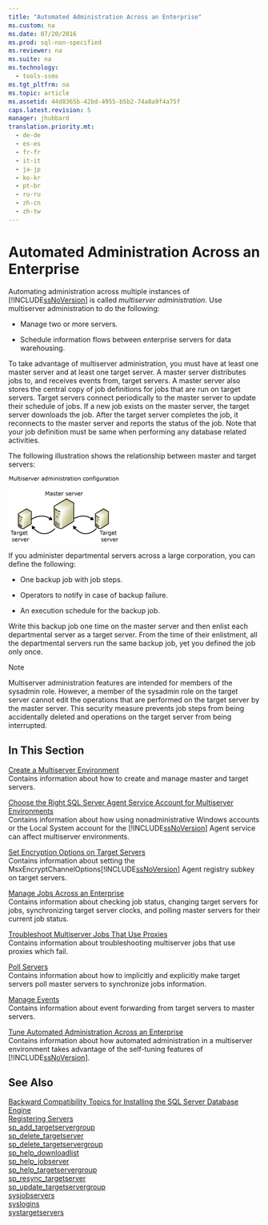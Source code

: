 ```yaml
---
title: "Automated Administration Across an Enterprise"
ms.custom: na
ms.date: 07/20/2016
ms.prod: sql-non-specified
ms.reviewer: na
ms.suite: na
ms.technology: 
  - tools-ssms
ms.tgt_pltfrm: na
ms.topic: article
ms.assetid: 44d8365b-42bd-4955-b5b2-74a8a9f4a75f
caps.latest.revision: 5
manager: jhubbard
translation.priority.mt: 
  - de-de
  - es-es
  - fr-fr
  - it-it
  - ja-jp
  - ko-kr
  - pt-br
  - ru-ru
  - zh-cn
  - zh-tw
---
```

# Automated Administration Across an Enterprise
Automating administration across multiple instances of [!INCLUDE[ssNoVersion](../content/includes/ssNoVersion_md.md)] is called *multiserver administration*. Use multiserver administration to do the following:  
  
-   Manage two or more servers.  
  
-   Schedule information flows between enterprise servers for data warehousing.  
  
To take advantage of multiserver administration, you must have at least one master server and at least one target server. A master server distributes jobs to, and receives events from, target servers. A master server also stores the central copy of job definitions for jobs that are run on target servers. Target servers connect periodically to the master server to update their schedule of jobs. If a new job exists on the master server, the target server downloads the job. After the target server completes the job, it reconnects to the master server and reports the status of the job. Note that your job definition must be same when performing any database related activities.  
  
The following illustration shows the relationship between master and target servers:  
  
![Multiserver administration configuration](../content/media/multisvr.gif "multisvr")  
  
If you administer departmental servers across a large corporation, you can define the following:  
  
-   One backup job with job steps.  
  
-   Operators to notify in case of backup failure.  
  
-   An execution schedule for the backup job.  
  
Write this backup job one time on the master server and then enlist each departmental server as a target server. From the time of their enlistment, all the departmental servers run the same backup job, yet you defined the job only once.  
  
> [!NOTE]  
> Multiserver administration features are intended for members of the sysadmin role. However, a member of the sysadmin role on the target server cannot edit the operations that are performed on the target server by the master server. This security measure prevents job steps from being accidentally deleted and operations on the target server from being interrupted.  
  
## In This Section  
[Create a Multiserver Environment](../content/Create-a-Multiserver-Environment.md)  
Contains information about how to create and manage master and target servers.  
  
[Choose the Right SQL Server Agent Service Account for Multiserver Environments](../content/Choose-the-Right-SQL-Server-Agent-Service-Account-for-Multiserver-Environments.md)  
Contains information about how using nonadministrative Windows accounts or the Local System account for the [!INCLUDE[ssNoVersion](../content/includes/ssNoVersion_md.md)] Agent service can affect multiserver environments.  
  
[Set Encryption Options on Target Servers](../content/Set-Encryption-Options-on-Target-Servers.md)  
Contains information about setting the MsxEncryptChannelOptions[!INCLUDE[ssNoVersion](../content/includes/ssNoVersion_md.md)] Agent registry subkey on target servers.  
  
[Manage Jobs Across an Enterprise](../content/Manage-Jobs-Across-an-Enterprise.md)  
Contains information about checking job status, changing target servers for jobs, synchronizing target server clocks, and polling master servers for their current job status.  
  
[Troubleshoot Multiserver Jobs That Use Proxies](../content/Troubleshoot-Multiserver-Jobs-That-Use-Proxies.md)  
Contains information about troubleshooting multiserver jobs that use proxies which fail.  
  
[Poll Servers](../content/Poll-Servers.md)  
Contains information about how to implicitly and explicitly make target servers poll master servers to synchronize jobs information.  
  
[Manage Events](../content/Manage-Events.md)  
Contains information about event forwarding from target servers to master servers.  
  
[Tune Automated Administration Across an Enterprise](../content/Tune-Automated-Administration-Across-an-Enterprise.md)  
Contains information about how automated administration in a multiserver environment takes advantage of the self-tuning features of [!INCLUDE[ssNoVersion](../content/includes/ssNoVersion_md.md)].  
  
## See Also  
[Backward Compatibility Topics for Installing the SQL Server Database Engine](assetId:///10de5ec6-d3cf-42ef-aa62-1bdf3fbde841)  
[Registering Servers](assetId:///c2a2513e-fa09-419c-99e7-a12d57c5a0db)  
[sp_add_targetservergroup](assetId:///acb69343-d766-46ff-b771-0c7655c5231a)  
[sp_delete_targetserver](assetId:///cc438701-ad91-419d-9f23-ebc4c548c700)  
[sp_delete_targetservergroup](assetId:///d8dd838e-64aa-419f-9ccb-ff04908cf3e4)  
[sp_help_downloadlist](assetId:///745b265b-86e8-4399-b928-c6969ca1a2c8)  
[sp_help_jobserver](assetId:///57971787-f9f5-4199-9f64-c2b61a308906)  
[sp_help_targetservergroup](assetId:///ec3a4a68-b591-431c-9518-053ede522d0c)  
[sp_resync_targetserver](assetId:///40e44df7-d3e3-44ee-b149-08aba629a21f)  
[sp_update_targetservergroup](assetId:///4ac65ed6-e07e-40e4-a282-13bfd92dfa41)  
[sysjobservers](assetId:///9abcc20f-a421-4591-affb-62674d04575e)  
[syslogins](assetId:///4cb34f17-a4bb-469f-a218-71f074e6308f)  
[systargetservers](assetId:///479d1314-be37-4d19-ac9c-419fc9110e53)  
  
